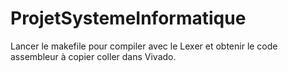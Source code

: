 # ProjetSystemeInformatique
Lancer le makefile pour compiler avec le Lexer et obtenir le code assembleur à copier coller dans Vivado.
